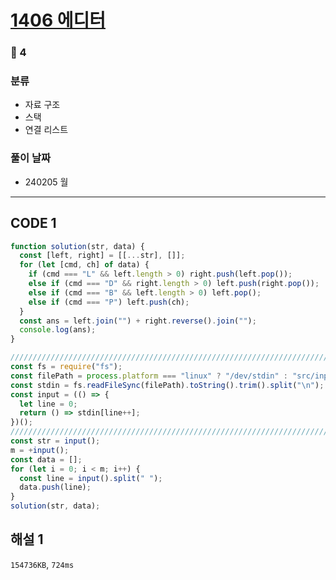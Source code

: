 # [1406 에디터](https://www.acmicpc.net/problem/1406)

### 🥈 4

### 분류

- 자료 구조
- 스택
- 연결 리스트

### 풀이 날짜

- 240205 월

---

## CODE 1

```javascript
function solution(str, data) {
  const [left, right] = [[...str], []];
  for (let [cmd, ch] of data) {
    if (cmd === "L" && left.length > 0) right.push(left.pop());
    else if (cmd === "D" && right.length > 0) left.push(right.pop());
    else if (cmd === "B" && left.length > 0) left.pop();
    else if (cmd === "P") left.push(ch);
  }
  const ans = left.join("") + right.reverse().join("");
  console.log(ans);
}

///////////////////////////////////////////////////////////////////////////////
const fs = require("fs");
const filePath = process.platform === "linux" ? "/dev/stdin" : "src/input.txt";
const stdin = fs.readFileSync(filePath).toString().trim().split("\n");
const input = (() => {
  let line = 0;
  return () => stdin[line++];
})();
///////////////////////////////////////////////////////////////////////////////
const str = input();
m = +input();
const data = [];
for (let i = 0; i < m; i++) {
  const line = input().split(" ");
  data.push(line);
}
solution(str, data);
```

## 해설 1

`154736KB`, `724ms`
